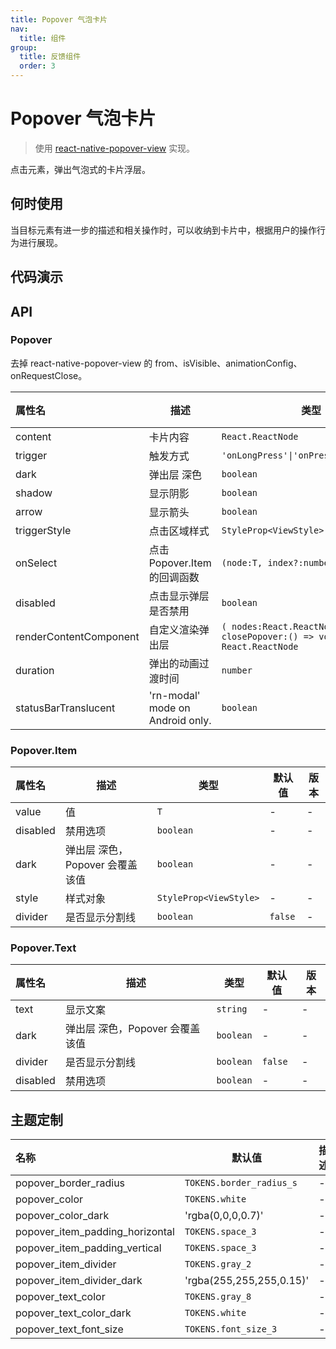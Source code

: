 ```yaml
---
title: Popover 气泡卡片
nav:
  title: 组件
group:
  title: 反馈组件
  order: 3
---
```


# Popover 气泡卡片

> 使用 [react-native-popover-view](https://github.com/SteffeyDev/react-native-popover-view) 实现。

点击元素，弹出气泡式的卡片浮层。

## 何时使用

当目标元素有进一步的描述和相关操作时，可以收纳到卡片中，根据用户的操作行为进行展现。

## 代码演示

<code src="./__fixtures__/basic.tsx"></code>

## API

### Popover

去掉 react-native-popover-view 的 from、isVisible、animationConfig、onRequestClose。

| 属性名                 | 描述                             | 类型                                                                   | 默认值                    | 版本 |
| :--------------------- | -------------------------------- | ---------------------------------------------------------------------- | ------------------------- | ---- |
| content                | 卡片内容                         | `React.ReactNode`                                                      | -                         | -    |
| trigger                | 触发方式                         | `'onLongPress'\|'onPress'\|'onPressIn'`                                | `'onPress'`               | -    |
| dark                   | 弹出层 深色                      | `boolean`                                                              | `false`                   | -    |
| shadow                 | 显示阴影                         | `boolean`                                                              | `false`                   | -    |
| arrow                  | 显示箭头                         | `boolean`                                                              | `true`                    | -    |
| triggerStyle           | 点击区域样式                     | `StyleProp<ViewStyle>`                                                 | -                         | -    |
| onSelect               | 点击 Popover.Item 的回调函数     | `(node:T, index?:number) => void`                                      | -                         | -    |
| disabled               | 点击显示弹层是否禁用             | `boolean`                                                              | -                         | -    |
| renderContentComponent | 自定义渲染弹出层                 | `( nodes:React.ReactNode, closePopover:() => void) => React.ReactNode` | -                         | -    |
| duration               | 弹出的动画过渡时间               | `number`                                                               | `animation_duration_base` | -    |
| statusBarTranslucent   | 'rn-modal' mode on Android only. | `boolean`                                                              | -                         | -    |

### Popover.Item

| 属性名   | 描述                            | 类型                   | 默认值  | 版本 |
| :------- | ------------------------------- | ---------------------- | ------- | ---- |
| value    | 值                              | `T`                    | -       | -    |
| disabled | 禁用选项                        | `boolean`              | -       | -    |
| dark     | 弹出层 深色，Popover 会覆盖该值 | `boolean`              | -       | -    |
| style    | 样式对象                        | `StyleProp<ViewStyle>` | -       | -    |
| divider  | 是否显示分割线                  | `boolean`              | `false` | -    |

### Popover.Text

| 属性名   | 描述                            | 类型      | 默认值  | 版本 |
| :------- | ------------------------------- | --------- | ------- | ---- |
| text     | 显示文案                        | `string`  | -       | -    |
| dark     | 弹出层 深色，Popover 会覆盖该值 | `boolean` | -       | -    |
| divider  | 是否显示分割线                  | `boolean` | `false` | -    |
| disabled | 禁用选项                        | `boolean` | -       | -    |

## 主题定制

| 名称                            | 默认值                   | 描述 |
| :------------------------------ | ------------------------ | ---- |
| popover_border_radius           | `TOKENS.border_radius_s` | -    |
| popover_color                   | `TOKENS.white`           | -    |
| popover_color_dark              | 'rgba(0,0,0,0.7)'        | -    |
| popover_item_padding_horizontal | `TOKENS.space_3`         | -    |
| popover_item_padding_vertical   | `TOKENS.space_3`         | -    |
| popover_item_divider            | `TOKENS.gray_2`          | -    |
| popover_item_divider_dark       | 'rgba(255,255,255,0.15)' | -    |
| popover_text_color              | `TOKENS.gray_8`          | -    |
| popover_text_color_dark         | `TOKENS.white`           | -    |
| popover_text_font_size          | `TOKENS.font_size_3`     | -    |

